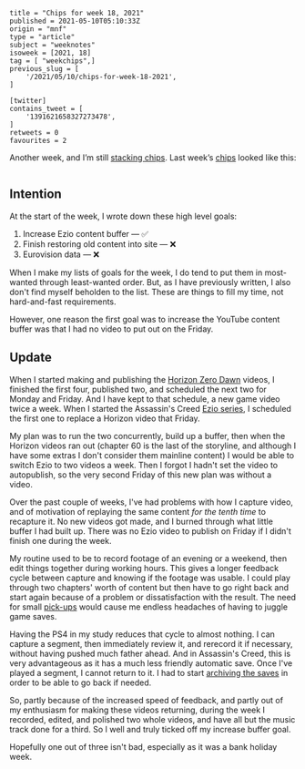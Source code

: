 ```
title = "Chips for week 18, 2021"
published = 2021-05-10T05:10:33Z
origin = "mnf"
type = "article"
subject = "weeknotes"
isoweek = [2021, 18]
tag = [ "weekchips",]
previous_slug = [
    '/2021/05/10/chips-for-week-18-2021',
]

[twitter]
contains_tweet = [
    '1391621658327273478',
]
retweets = 0
favourites = 2
```

Another week, and I’m still [stacking chips][chips]. Last week’s
[chips][markers] looked like this:

[chips]: /2020/06/19/my-week-in-poker-chips
[markers]: /2020/08/22/my-weekchips-markers

<p class='image'><img src='http://mnf.m17s.net/2021/05/10/E1AIg13XEAIBn8w.jpg' alt=''></p>

## Intention

At the start of the week, I wrote down these high level goals:

1. Increase Ezio content buffer — ✅
1. Finish restoring old content into site — ❌
1. Eurovision data — ❌

When I make my lists of goals for the week, I do tend to put them in
most-wanted through least-wanted order. But, as I have previously written,
I also don't find myself beholden to the list. These are things to fill my
time, not hard-and-fast requirements.

However, one reason the first goal was to increase the YouTube content buffer
was that I had no video to put out on the Friday.

## Update

When I started making and publishing the [Horizon Zero Dawn][hzd] videos, I
finished the first four, published two, and scheduled the next two for Monday
and Friday. And I have kept to that schedule, a new game video twice a week.
When I started the Assassin's Creed [Ezio series][ez], I scheduled the first
one to replace a Horizon video that Friday.

My plan was to run the two concurrently, build up a buffer, then when the
Horizon videos ran out (chapter 60 is the last of the storyline, and although
I have some extras I don't consider them mainline content) I would be able to
switch Ezio to two videos a week. Then I forgot I hadn't set the video to
autopublish, so the very second Friday of this new plan was without a video.

Over the past couple of weeks, I've had problems with how I capture video, and
of motivation of replaying the same content *for the tenth time* to recapture
it. No new videos got made, and I burned through what little buffer I had
built up. There was no Ezio video to publish on Friday if I didn't finish one
during the week.

My routine used to be to record footage of an evening or a weekend, then edit
things together during working hours. This gives a longer feedback cycle
between capture and knowing if the footage was usable. I could play through
two chapters' worth of content but then have to go right back and start again
because of a problem or dissatisfaction with the result. The need for small
[pick-ups][pu] would cause me endless headaches of having to juggle game saves.

Having the PS4 in my study reduces that cycle to almost nothing. I can capture
a segment, then immediately review it, and rerecord it if necessary, without
having pushed much father ahead. And in Assassin's Creed, this is very
advantageous as it has a much less friendly automatic save. Once I've played a
segment, I cannot return to it. I had to start [archiving the saves][saves]
in order to be able to go back if needed.

So, partly because of the increased speed of feedback, and partly out of
my enthusiasm for making these videos returning, during the week I recorded,
edited, and polished two whole videos, and have all but the music track done
for a third. So I well and truly ticked off my increase buffer goal.

Hopefully one out of three isn't bad, especially as it was a bank holiday
week. 


[hzd]: https://www.youtube.com/playlist?list=PL0lW90IMJShJZkfyJEZtyWArFJXCJ2U1Z
[ez]: https://www.youtube.com/playlist?list=PL0lW90IMJShLky0HULzKr1rtkjrreblW-
[pu]: https://en.wikipedia.org/wiki/Pick-up_(filmmaking)
[saves]: https://github.com/norm/game_shows_support/commit/7e62f062ea33190be55b527e2a89a60a06bfff2a#diff-75fa6fd802482c2421c8cf251f9771ed0fc48b5542d64f4a222ef11bc94687cb
